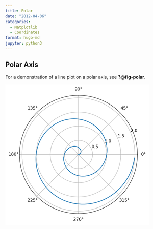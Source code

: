 ```yaml
---
title: Polar
date: "2012-04-06"
categories: 
  - Matplotlib
  - Coordinates
format: hugo-md
jupyter: python3
---
```


## Polar Axis

For a demonstration of a line plot on a polar axis, see **?@fig-polar**.

<img src="ex2_files/figure-markdown_strict/fig-polard-output-1.png" id="fig-polard" width="450" height="439" alt="Figure 1: A line plot on a polar axis" />
